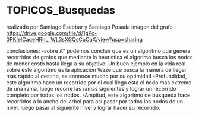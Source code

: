 # TOPICOS_Busquedas
realizado por Santiago Escobar y Santiago Posada
imagen del grafo : https://drive.google.com/file/d/1gPc-0PKIeICaqeHRhL_WL3sXGQsCuOaX/view?usp=sharing

conclusiones: -sobre A* podemos concluir que es un algoritmo que genera recorridos de grafos que mediante la heuristica el algorimo busca los nodos de menor costo hasta llega a su objetivo. Un buen ejemplo en la vida real sobre este algoritmo es la aplicacion Waze que busca la manera de llegar mas rapido al destino, se connoce mucho por su optimidad 
-Profundidad, este algoritmo hace un recorrido por el cual llega esta el nodo mas extremo de una rama, luego recorre las ramas siguientes y lograr un recorrido completo por todos los nodos.
-Ampitud, este algoritmo de busqueda hace recorridos a lo ancho del arbol para asi pasar por todos los nodos de un nivel, luego pasar al siguiente nivel y lograr hacer su recorrido.
